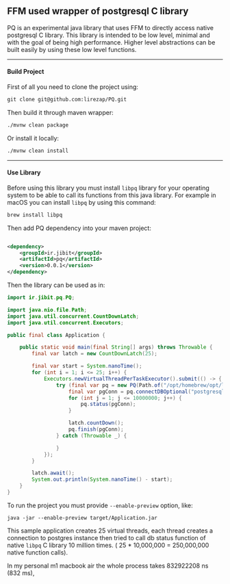## FFM used wrapper of postgresql C library

PQ is an experimental java library that uses FFM to directly access native postgresql C library. This library is
intended to be low level, minimal and with the goal of being high performance. Higher level abstractions can be built
easily by using these low level functions.

---

#### Build Project

First of all you need to clone the project using:

```markdown
git clone git@github.com:lirezap/PQ.git
```

Then build it through maven wrapper:

```markdown
./mvnw clean package
```

Or install it locally:

```markdown
./mvnw clean install
```

---

#### Use Library

Before using this library you must install `libpq` library for your operating system to be able to call its
functions from this java library. For example in macOS you can install `libpq` by using this command:

```markdown
brew install libpq
```

Then add PQ dependency into your maven project:

```xml

<dependency>
    <groupId>ir.jibit</groupId>
    <artifactId>pq</artifactId>
    <version>0.0.1</version>
</dependency>
```

Then the library can be used as in:

```java
import ir.jibit.pq.PQ;

import java.nio.file.Path;
import java.util.concurrent.CountDownLatch;
import java.util.concurrent.Executors;

public final class Application {

    public static void main(final String[] args) throws Throwable {
        final var latch = new CountDownLatch(25);

        final var start = System.nanoTime();
        for (int i = 1; i <= 25; i++) {
            Executors.newVirtualThreadPerTaskExecutor().submit(() -> {
                try (final var pq = new PQ(Path.of("/opt/homebrew/opt/libpq/lib/libpq.dylib"))) {
                    final var pgConn = pq.connectDBOptional("postgresql://user:pass@localhost:5432/db").orElseThrow();
                    for (int j = 1; j <= 10000000; j++) {
                        pq.status(pgConn);
                    }

                    latch.countDown();
                    pq.finish(pgConn);
                } catch (Throwable _) {

                }
            });
        }

        latch.await();
        System.out.println(System.nanoTime() - start);
    }
}
```

To run the project you must provide `--enable-preview` option, like:

```text
java -jar --enable-preview target/Application.jar
```

This sample application creates 25 virtual threads, each thread creates a connection to postgres instance then tried to
call db status function of native `libpq` C library 10 million times. ( 25 * 10,000,000 = 250,000,000 native function calls).

In my personal m1 macbook air the whole process takes 832922208 ns (832 ms),
